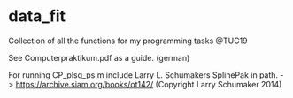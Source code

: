 # data_fit
Collection of all the functions for my programming tasks @TUC19

See Computerpraktikum.pdf as a guide. (german)

For running CP_plsq_ps.m include Larry L. Schumakers SplinePak in path. -> https://archive.siam.org/books/ot142/ (Copyright Larry Schumaker 2014)
